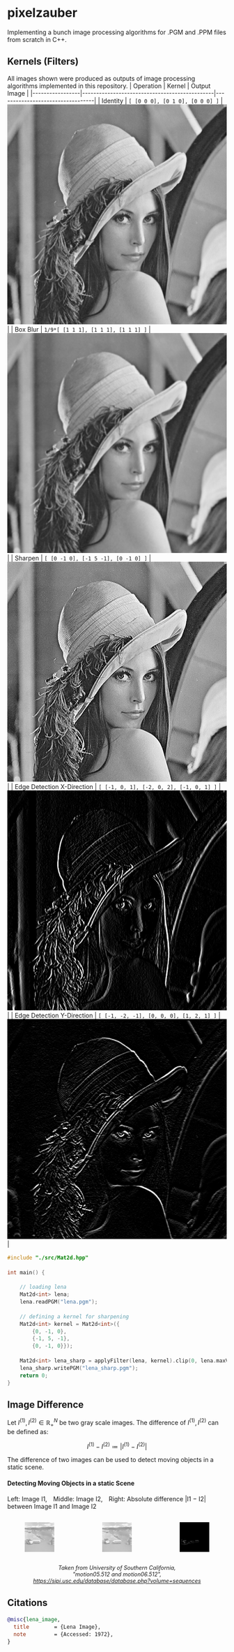 # pixelzauber
Implementing a bunch image processing algorithms for .PGM and .PPM files from scratch in C++.


## Kernels (Filters)

All images shown were produced as outputs of image processing algorithms implemented in this repository.
| Operation       | Kernel                                       | Output Image                     |
|-----------------|-----------------------------------------------|----------------------------------|
| Identity        | `[ [0 0 0], [0 1 0], [0 0 0] ]` | ![Identity](res/lena.png)        |
| Box Blur         | `1/9*[ [1 1 1], [1 1 1], [1 1 1] ]` | ![Blur](res/lena_box_blur.png) |
| Sharpen         | `[ [0 -1 0], [-1 5 -1], [0 -1 0] ]` | ![Sharpen](res/lena_sharp.png) |
| Edge Detection X-Direction | `[ [-1, 0, 1], [-2, 0, 2], [-1, 0, 1] ]` | ![Edges](res/lena_edge_x.png) |
| Edge Detection Y-Direction | `[ [-1, -2, -1], [0, 0, 0], [1, 2, 1] ]` | ![Edges](res/lena_edge_y.png) |

```c++
#include "./src/Mat2d.hpp"

int main() {

    // loading lena
    Mat2d<int> lena;
    lena.readPGM("lena.pgm");

    // defining a kernel for sharpening
    Mat2d<int> kernel = Mat2d<int>({
        {0, -1, 0},
        {-1, 5, -1},
        {0, -1, 0}});

    Mat2d<int> lena_sharp = applyFilter(lena, kernel).clip(0, lena.maxVal());
    lena_sharp.writePGM("lena_sharp.pgm"); 
    return 0;
}
```

## Image Difference

Let $I^{(1)}, I^{(2)} \in \mathbb{R}_{+}^{N}$ be two gray scale images. The difference of $I^{(1)}, I^{(2)}$ can be defined as:

$$
I^{(1)} - I^{(2)} \coloneqq \left| I^{(1)} - I^{(2)} \right|
$$

The difference of two images can be used to detect moving objects in a static scene.

#### Detecting Moving Objects in a static Scene
Left: Image I1, Middle: Image I2, Right: Absolute difference |I1 − I2| between Image I1 and Image I2

<div style="display: flex; justify-content: center; gap: 30px; text-align: center;">
  <figure>
    <img src="./res/motion01.png" width="200">
  </figure>
  <figure>
    <img src="./res/motion02.png" width="200">
  </figure>
  <figure>
    <img src="./res/motion01_diff_motion02.png" width="200">
  </figure>
</div>

<p style="text-align: center; font-style: italic; font-size: 90%;">
  Taken from <em>University of Southern California</em>,<br>
  "motion05.512 and motion06.512",<br>
  <a href="https://sipi.usc.edu/database/database.php?volume=sequences" target="_blank">
    https://sipi.usc.edu/database/database.php?volume=sequences
  </a>
</p>


## Citations

```bibtex
@misc{lena_image,
  title        = {Lena Image},
  note         = {Accessed: 1972},
}
```